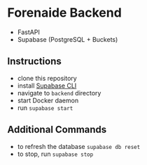 # Forenaide Backend
- FastAPI
- Supabase (PostgreSQL + Buckets)

## Instructions
- clone this repository
- install [Supabase CLI](https://supabase.com/docs/guides/local-development/cli/getting-started#installing-the-supabase-cli)
- navigate to `backend` directory  
- start Docker daemon
- run `supabase start`

## Additional Commands
- to refresh the database `supabase db reset`
- to stop, run  `supabase stop`

